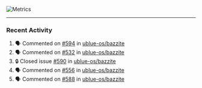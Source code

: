 ![Metrics](https://metrics.lecoq.io/KyleGospo?template=classic&base=header%2C%20activity%2C%20community%2C%20repositories%2C%20metadata&base.indepth=false&base.hireable=false&base.skip=false&config.timezone=America%2FLos_Angeles)

---
### Recent Activity
<!--START_SECTION:activity-->
1. 🗣 Commented on [#594](https://github.com/ublue-os/bazzite/issues/594#issuecomment-1834962422) in [ublue-os/bazzite](https://github.com/ublue-os/bazzite)
2. 🗣 Commented on [#532](https://github.com/ublue-os/bazzite/issues/532#issuecomment-1834599323) in [ublue-os/bazzite](https://github.com/ublue-os/bazzite)
3. 🔒 Closed issue [#590](https://github.com/ublue-os/bazzite/issues/590) in [ublue-os/bazzite](https://github.com/ublue-os/bazzite)
4. 🗣 Commented on [#556](https://github.com/ublue-os/bazzite/issues/556#issuecomment-1834592129) in [ublue-os/bazzite](https://github.com/ublue-os/bazzite)
5. 🗣 Commented on [#588](https://github.com/ublue-os/bazzite/issues/588#issuecomment-1829237943) in [ublue-os/bazzite](https://github.com/ublue-os/bazzite)
<!--END_SECTION:activity-->
